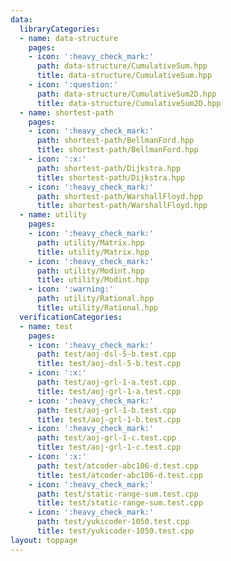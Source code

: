 ```yaml
---
data:
  libraryCategories:
  - name: data-structure
    pages:
    - icon: ':heavy_check_mark:'
      path: data-structure/CumulativeSum.hpp
      title: data-structure/CumulativeSum.hpp
    - icon: ':question:'
      path: data-structure/CumulativeSum2D.hpp
      title: data-structure/CumulativeSum2D.hpp
  - name: shortest-path
    pages:
    - icon: ':heavy_check_mark:'
      path: shortest-path/BellmanFord.hpp
      title: shortest-path/BellmanFord.hpp
    - icon: ':x:'
      path: shortest-path/Dijkstra.hpp
      title: shortest-path/Dijkstra.hpp
    - icon: ':heavy_check_mark:'
      path: shortest-path/WarshallFloyd.hpp
      title: shortest-path/WarshallFloyd.hpp
  - name: utility
    pages:
    - icon: ':heavy_check_mark:'
      path: utility/Matrix.hpp
      title: utility/Matrix.hpp
    - icon: ':heavy_check_mark:'
      path: utility/Modint.hpp
      title: utility/Modint.hpp
    - icon: ':warning:'
      path: utility/Rational.hpp
      title: utility/Rational.hpp
  verificationCategories:
  - name: test
    pages:
    - icon: ':heavy_check_mark:'
      path: test/aoj-dsl-5-b.test.cpp
      title: test/aoj-dsl-5-b.test.cpp
    - icon: ':x:'
      path: test/aoj-grl-1-a.test.cpp
      title: test/aoj-grl-1-a.test.cpp
    - icon: ':heavy_check_mark:'
      path: test/aoj-grl-1-b.test.cpp
      title: test/aoj-grl-1-b.test.cpp
    - icon: ':heavy_check_mark:'
      path: test/aoj-grl-1-c.test.cpp
      title: test/aoj-grl-1-c.test.cpp
    - icon: ':x:'
      path: test/atcoder-abc106-d.test.cpp
      title: test/atcoder-abc106-d.test.cpp
    - icon: ':heavy_check_mark:'
      path: test/static-range-sum.test.cpp
      title: test/static-range-sum.test.cpp
    - icon: ':heavy_check_mark:'
      path: test/yukicoder-1050.test.cpp
      title: test/yukicoder-1050.test.cpp
layout: toppage
---
```

